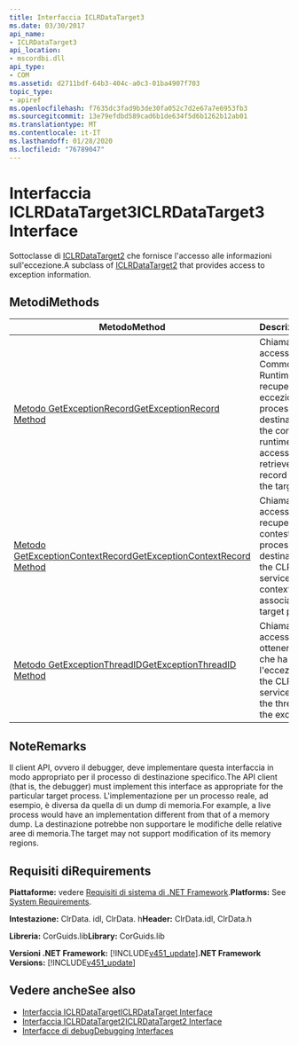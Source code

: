 ```yaml
---
title: Interfaccia ICLRDataTarget3
ms.date: 03/30/2017
api_name:
- ICLRDataTarget3
api_location:
- mscordbi.dll
api_type:
- COM
ms.assetid: d2711bdf-64b3-404c-a0c3-01ba4907f703
topic_type:
- apiref
ms.openlocfilehash: f7635dc3fad9b3de30fa052c7d2e67a7e6953fb3
ms.sourcegitcommit: 13e79efdbd589cad6b1de634f5d6b1262b12ab01
ms.translationtype: MT
ms.contentlocale: it-IT
ms.lasthandoff: 01/28/2020
ms.locfileid: "76789047"
---
```

# <a name="iclrdatatarget3-interface"></a><span data-ttu-id="a445b-102">Interfaccia ICLRDataTarget3</span><span class="sxs-lookup"><span data-stu-id="a445b-102">ICLRDataTarget3 Interface</span></span>
<span data-ttu-id="a445b-103">Sottoclasse di [ICLRDataTarget2](iclrdatatarget2-interface.md) che fornisce l'accesso alle informazioni sull'eccezione.</span><span class="sxs-lookup"><span data-stu-id="a445b-103">A subclass of [ICLRDataTarget2](iclrdatatarget2-interface.md) that provides access to exception information.</span></span>  
  
## <a name="methods"></a><span data-ttu-id="a445b-104">Metodi</span><span class="sxs-lookup"><span data-stu-id="a445b-104">Methods</span></span>  
  
|<span data-ttu-id="a445b-105">Metodo</span><span class="sxs-lookup"><span data-stu-id="a445b-105">Method</span></span>|<span data-ttu-id="a445b-106">Descrizione</span><span class="sxs-lookup"><span data-stu-id="a445b-106">Description</span></span>|  
|------------|-----------------|  
|[<span data-ttu-id="a445b-107">Metodo GetExceptionRecord</span><span class="sxs-lookup"><span data-stu-id="a445b-107">GetExceptionRecord Method</span></span>](iclrdatatarget3-getexceptionrecord-method.md)|<span data-ttu-id="a445b-108">Chiamato dai servizi di accesso ai dati di Common Language Runtime (CLR) per recuperare il record di eccezione associato al processo destinazione.</span><span class="sxs-lookup"><span data-stu-id="a445b-108">Called by the common language runtime (CLR) data access services to retrieve the exception record associated with the target process.</span></span>|  
|[<span data-ttu-id="a445b-109">Metodo GetExceptionContextRecord</span><span class="sxs-lookup"><span data-stu-id="a445b-109">GetExceptionContextRecord Method</span></span>](iclrdatatarget3-getexceptioncontextrecord-method.md)|<span data-ttu-id="a445b-110">Chiamato dai servizi di accesso ai dati CLR per recuperare il record di contesto associato al processo di destinazione.</span><span class="sxs-lookup"><span data-stu-id="a445b-110">Called by the CLR data access services to retrieve the context record associated with the target process.</span></span>|  
|[<span data-ttu-id="a445b-111">Metodo GetExceptionThreadID</span><span class="sxs-lookup"><span data-stu-id="a445b-111">GetExceptionThreadID Method</span></span>](iclrdatatarget3-getexceptionthreadid-method.md)|<span data-ttu-id="a445b-112">Chiamato dai servizi di accesso ai dati CLR per ottenere l'ID del thread che ha generato l'eccezione.</span><span class="sxs-lookup"><span data-stu-id="a445b-112">Called by the CLR data access services to get the ID of the thread that threw the exception.</span></span>|  
  
## <a name="remarks"></a><span data-ttu-id="a445b-113">Note</span><span class="sxs-lookup"><span data-stu-id="a445b-113">Remarks</span></span>  
 <span data-ttu-id="a445b-114">Il client API, ovvero il debugger, deve implementare questa interfaccia in modo appropriato per il processo di destinazione specifico.</span><span class="sxs-lookup"><span data-stu-id="a445b-114">The API client (that is, the debugger) must implement this interface as appropriate for the particular target process.</span></span> <span data-ttu-id="a445b-115">L'implementazione per un processo reale, ad esempio, è diversa da quella di un dump di memoria.</span><span class="sxs-lookup"><span data-stu-id="a445b-115">For example, a live process would have an implementation different from that of a memory dump.</span></span> <span data-ttu-id="a445b-116">La destinazione potrebbe non supportare le modifiche delle relative aree di memoria.</span><span class="sxs-lookup"><span data-stu-id="a445b-116">The target may not support modification of its memory regions.</span></span>  
  
## <a name="requirements"></a><span data-ttu-id="a445b-117">Requisiti di</span><span class="sxs-lookup"><span data-stu-id="a445b-117">Requirements</span></span>  
 <span data-ttu-id="a445b-118">**Piattaforme:** vedere [Requisiti di sistema di .NET Framework](../../../../docs/framework/get-started/system-requirements.md).</span><span class="sxs-lookup"><span data-stu-id="a445b-118">**Platforms:** See [System Requirements](../../../../docs/framework/get-started/system-requirements.md).</span></span>  
  
 <span data-ttu-id="a445b-119">**Intestazione:** ClrData. idl, ClrData. h</span><span class="sxs-lookup"><span data-stu-id="a445b-119">**Header:** ClrData.idl, ClrData.h</span></span>  
  
 <span data-ttu-id="a445b-120">**Libreria:** CorGuids.lib</span><span class="sxs-lookup"><span data-stu-id="a445b-120">**Library:** CorGuids.lib</span></span>  
  
 <span data-ttu-id="a445b-121">**Versioni .NET Framework:** [!INCLUDE[v451_update](../../../../includes/net-current-v451-nov-plus.md)]</span><span class="sxs-lookup"><span data-stu-id="a445b-121">**.NET Framework Versions:** [!INCLUDE[v451_update](../../../../includes/net-current-v451-nov-plus.md)]</span></span>  
  
## <a name="see-also"></a><span data-ttu-id="a445b-122">Vedere anche</span><span class="sxs-lookup"><span data-stu-id="a445b-122">See also</span></span>

- [<span data-ttu-id="a445b-123">Interfaccia ICLRDataTarget</span><span class="sxs-lookup"><span data-stu-id="a445b-123">ICLRDataTarget Interface</span></span>](iclrdatatarget-interface.md)
- [<span data-ttu-id="a445b-124">Interfaccia ICLRDataTarget2</span><span class="sxs-lookup"><span data-stu-id="a445b-124">ICLRDataTarget2 Interface</span></span>](iclrdatatarget2-interface.md)
- [<span data-ttu-id="a445b-125">Interfacce di debug</span><span class="sxs-lookup"><span data-stu-id="a445b-125">Debugging Interfaces</span></span>](debugging-interfaces.md)
